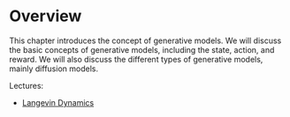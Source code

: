 # Overview

This chapter introduces the concept of generative models. We will discuss the basic concepts of generative models, including the state, action, and reward. We will also discuss the different types of generative models, mainly diffusion models.

Lectures:

- [Langevin Dynamics](./langevin_dynamics.md)